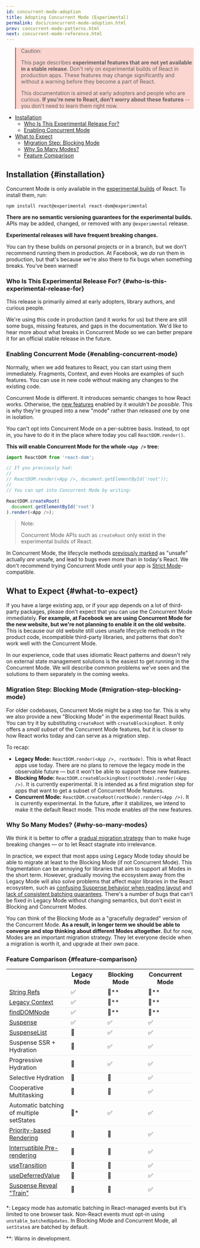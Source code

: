 ```yaml
---
id: concurrent-mode-adoption
title: Adopting Concurrent Mode (Experimental)
permalink: docs/concurrent-mode-adoption.html
prev: concurrent-mode-patterns.html
next: concurrent-mode-reference.html
---
```


<style>
.scary > blockquote {
  background-color: rgba(237, 51, 21, 0.2);
  border-left-color: #ed3315;
}
</style>

<div class="scary">

>Caution:
>
>This page describes **experimental features that are not yet available in a stable release**. Don't rely on experimental builds of React in production apps. These features may change significantly and without a warning before they become a part of React.
>
>This documentation is aimed at early adopters and people who are curious. **If you're new to React, don't worry about these features** -- you don't need to learn them right now.

</div>

- [Installation](#installation)
  - [Who Is This Experimental Release For?](#who-is-this-experimental-release-for)
  - [Enabling Concurrent Mode](#enabling-concurrent-mode)
- [What to Expect](#what-to-expect)
  - [Migration Step: Blocking Mode](#migration-step-blocking-mode)
  - [Why So Many Modes?](#why-so-many-modes)
  - [Feature Comparison](#feature-comparison)

## Installation {#installation}

Concurrent Mode is only available in the [experimental builds](/blog/2019/10/22/react-release-channels.html#experimental-channel) of React. To install them, run:

```
npm install react@experimental react-dom@experimental
```

**There are no semantic versioning guarantees for the experimental builds.**  
APIs may be added, changed, or removed with any `@experimental` release.

**Experimental releases will have frequent breaking changes.**

You can try these builds on personal projects or in a branch, but we don't recommend running them in production. At Facebook, we *do* run them in production, but that's because we're also there to fix bugs when something breaks. You've been warned!

### Who Is This Experimental Release For? {#who-is-this-experimental-release-for}

This release is primarily aimed at early adopters, library authors, and curious people.

We're using this code in production (and it works for us) but there are still some bugs, missing features, and gaps in the documentation. We'd like to hear more about what breaks in Concurrent Mode so we can better prepare it for an official stable release in the future.

### Enabling Concurrent Mode {#enabling-concurrent-mode}

Normally, when we add features to React, you can start using them immediately. Fragments, Context, and even Hooks are examples of such features. You can use in new code without making any changes to the existing code.

Concurrent Mode is different. It introduces semantic changes to how React works. Otherwise, the [new features](/docs/concurrent-mode-patterns.html) enabled by it *wouldn't be possible*. This is why they're grouped into a new "mode" rather than released one by one in isolation.

You can't opt into Concurrent Mode on a per-subtree basis. Instead, to opt in, you have to do it in the place where today you call `ReactDOM.render()`.

**This will enable Concurrent Mode for the whole `<App />` tree:**

```js
import ReactDOM from 'react-dom';

// If you previously had:
//
// ReactDOM.render(<App />, document.getElementById('root'));
//
// You can opt into Concurrent Mode by writing:

ReactDOM.createRoot(
  document.getElementById('root')
).render(<App />);
```

>Note:
>
>Concurrent Mode APIs such as `createRoot` only exist in the experimental builds of React.

In Concurrent Mode, the lifecycle methods [previously marked](/blog/2018/03/27/update-on-async-rendering.html) as "unsafe" actually *are* unsafe, and lead to bugs even more than in today's React. We don't recommend trying Concurrent Mode until your app is [Strict Mode](/docs/strict-mode.html)-compatible.

## What to Expect {#what-to-expect}

If you have a large existing app, or if your app depends on a lot of third-party packages, please don't expect that you can use the Concurrent Mode immediately. **For example, at Facebook we are using Concurrent Mode for the new website, but we're not planning to enable it on the old website.** This is because our old website still uses unsafe lifecycle methods in the product code, incompatible third-party libraries, and patterns that don't work well with the Concurrent Mode.

In our experience, code that uses idiomatic React patterns and doesn't rely on external state management solutions is the easiest to get running in the Concurrent Mode. We will describe common problems we've seen and the solutions to them separately in the coming weeks.

### Migration Step: Blocking Mode {#migration-step-blocking-mode}

For older codebases, Concurrent Mode might be a step too far. This is why we also provide a new "Blocking Mode" in the experimental React builds. You can try it by substituting `createRoot` with `createBlockingRoot`. It only offers a *small subset* of the Concurrent Mode features, but it is closer to how React works today and can serve as a migration step.

To recap:

* **Legacy Mode:** `ReactDOM.render(<App />, rootNode)`. This is what React apps use today. There are no plans to remove the legacy mode in the observable future — but it won't be able to support these new features.
* **Blocking Mode:** `ReactDOM.createBlockingRoot(rootNode).render(<App />)`. It is currently experimental. It is intended as a first migration step for apps that want to get a subset of Concurrent Mode features.
* **Concurrent Mode:** `ReactDOM.createRoot(rootNode).render(<App />)`. It is currently experimental. In the future, after it stabilizes, we intend to make it the default React mode. This mode enables *all* the new features.

### Why So Many Modes? {#why-so-many-modes}

We think it is better to offer a [gradual migration strategy](/docs/faq-versioning.html#commitment-to-stability) than to make huge breaking changes — or to let React stagnate into irrelevance.

In practice, we expect that most apps using Legacy Mode today should be able to migrate at least to the Blocking Mode (if not Concurrent Mode). This fragmentation can be annoying for libraries that aim to support all Modes in the short term. However, gradually moving the ecosystem away from the Legacy Mode will also *solve* problems that affect major libraries in the React ecosystem, such as [confusing Suspense behavior when reading layout](https://github.com/facebook/react/issues/14536) and [lack of consistent batching guarantees](https://github.com/facebook/react/issues/15080). There's a number of bugs that can't be fixed in Legacy Mode without changing semantics, but don't exist in Blocking and Concurrent Modes.

You can think of the Blocking Mode as a "gracefully degraded" version of the Concurrent Mode. **As a result, in longer term we should be able to converge and stop thinking about different Modes altogether.** But for now, Modes are an important migration strategy. They let everyone decide when a migration is worth it, and upgrade at their own pace.

### Feature Comparison {#feature-comparison}

<style>
  #feature-table table { border-collapse: collapse; }
  #feature-table th { padding-right: 30px; }
  #feature-table tr { border-bottom: 1px solid #eee; }
</style>

<div id="feature-table">

|   |Legacy Mode  |Blocking Mode  |Concurrent Mode  |
|---  |---  |---  |---  |
|[String Refs](/docs/refs-and-the-dom.html#legacy-api-string-refs)  |✅  |🚫**  |🚫**  |
|[Legacy Context](/docs/legacy-context.html) |✅  |🚫**  |🚫**  |
|[findDOMNode](/docs/strict-mode.html#warning-about-deprecated-finddomnode-usage)  |✅  |🚫**  |🚫**  |
|[Suspense](/docs/concurrent-mode-suspense.html#what-is-suspense-exactly) |✅  |✅  |✅  |
|[SuspenseList](/docs/concurrent-mode-patterns.html#suspenselist) |🚫  |✅  |✅  |
|Suspense SSR + Hydration |🚫  |✅  |✅  |
|Progressive Hydration  |🚫  |✅  |✅  |
|Selective Hydration  |🚫  |🚫  |✅  |
|Cooperative Multitasking |🚫  |🚫  |✅  |
|Automatic batching of multiple setStates     |🚫* |✅  |✅  |
|[Priority-based Rendering](/docs/concurrent-mode-patterns.html#splitting-high-and-low-priority-state) |🚫  |🚫  |✅  |
|[Interruptible Pre-rendering](/docs/concurrent-mode-intro.html#interruptible-rendering) |🚫  |🚫  |✅  |
|[useTransition](/docs/concurrent-mode-patterns.html#transitions)  |🚫  |🚫  |✅  |
|[useDeferredValue](/docs/concurrent-mode-patterns.html#deferring-a-value) |🚫  |🚫  |✅  |
|[Suspense Reveal "Train"](/docs/concurrent-mode-patterns.html#suspense-reveal-train)  |🚫  |🚫  |✅  |

</div>

\*: Legacy mode has automatic batching in React-managed events but it's limited to one browser task. Non-React events must opt-in using `unstable_batchedUpdates`. In Blocking Mode and Concurrent Mode, all `setState`s are batched by default.

\*\*: Warns in development.
